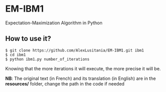 # EM-IBM1
Expectation-Maximization Algorithm in Python

## How to use it?
```
$ git clone https://github.com/AlexLusitania/EM-IBM1.git ibm1
$ cd ibm1
$ python ibm1.py number_of_iterations
```
Knowing that the more iterations it will execute, the more precise it will be.

**NB**: The original text (in French) and its translation (in English) are in the **resources/** folder, change the path in the code if needed
